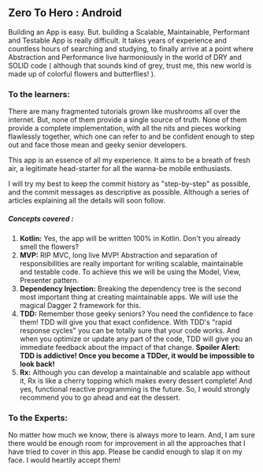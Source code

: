 Zero To Hero : Android
----------------------

Building an App is easy. But. building a Scalable, Maintainable, Performant and Testable App is really difficult.
It takes years of experience and countless hours of searching and studying, to finally arrive at a point where Abstraction and Performance live harmoniously in the world of DRY and SOLID code ( although that sounds kind of grey, trust me, this new world is made up of colorful flowers and butterflies! ).

### To the learners:
There are many fragmented tutorials grown like mushrooms all over the internet. But, none of them provide a single source of truth. None of them provide a complete implementation, with all the nits and pieces working flawlessly together, which one can refer to and be confident enough to step out and face those mean and geeky senior developers.

This app is an essence of all my experience. It aims to be a breath of fresh air, a legitimate head-starter for all the wanna-be mobile enthusiasts.

I will try my best to keep the commit history as "step-by-step" as possible, and the commit messages as descriptive as possible. Although a series of articles explaining all the details will soon follow.

##### Concepts covered :
1. **Kotlin:** Yes, the app will be written 100% in Kotlin. Don't you already smell the flowers?
2. **MVP:** RIP MVC, long live MVP! Abstraction and separation of responsibilities are really important for writing scalable, maintainable and testable code. To achieve this we will be using the Model, View, Presenter pattern.
3. **Dependency Injection:** Breaking the dependency tree is the second most important thing at creating maintainable apps. We will use the magical Dagger 2 framework for this.
4. **TDD:** Remember those geeky seniors? You need the confidence to face them! TDD will give you that exact confidence. With TDD's "rapid response cycles" you can be totally sure that your code works. And when you optimize or update any part of the code, TDD will give you an immediate feedback about the impact of that change.
**Spoiler Alert: TDD is addictive! Once you become a TDDer, it would be impossible to look back!**
5. **Rx:** Although you can develop a maintainable and scalable app without it, Rx is like a cherry topping which makes every dessert complete! And yes, functional reactive programming is the future. So, I would strongly recommend you to go ahead and eat the dessert.

### To the Experts:
No matter how much we know, there is always more to learn. And, I am sure there would be enough room for improvement in all the approaches that I have tried to cover in this app. Please be candid enough to slap it on my face. I would heartily accept them!
